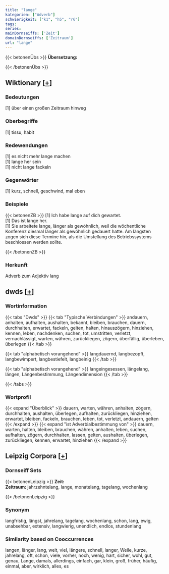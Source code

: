 ```yaml
---
title: "lange"
kategorien: ["Adverb"]
schwierigkeit: ["k1", "h5", "r6"]
tags:
series:
mainDornseiffs: ['Zeit']
domainDornseiffs: ['Zeitraum']
url: "lange"
---
```


{{< betonenÜbs >}}
**Übersetzung:**  
  
{{< /betonenÜbs >}}

## Wiktionary [[+](https://de.wiktionary.org/wiki/lange)]

### Bedeutungen
[1] über einen großen Zeitraum hinweg  

### Oberbegriffe
[1] tissu, habit  

### Redewendungen
[1] es nicht mehr lange machen  
[1] lange her sein  
[1] nicht lange fackeln  

### Gegenwörter
[1] kurz, schnell, geschwind, mal eben  

### Beispiele
{{< betonenZB >}}
[1] Ich habe lange auf dich gewartet.  
[1] Das ist lange her.  
[1] Sie arbeitete lange, länger als gewöhnlich, weil die wöchentliche Konferenz diesmal länger als gewöhnlich gedauert hatte. Am längsten zogen sich diese Termine hin, als die Umstellung des Betriebssystems beschlossen werden sollte.  

{{< /betonenZB >}}
### Herkunft
Adverb zum Adjektiv lang  



## dwds [[+](https://www.dwds.de/wb/lange)]

### Wortinformation
{{< tabs "Dwds" >}}
{{< tab "Typische Verbindungen" >}}
andauern, anhalten, aufhalten, aushalten, bekannt, bleiben, brauchen, dauern, durchhalten, erwartet, fackeln, gelten, halten, hinauszögern, hinziehen, kennen, leben, nachdenken, suchen, tot, umstritten, verletzt, vernachlässigt, warten, währen, zurückliegen, zögern, überfällig, überleben, überlegen
{{< /tab >}}

{{< tab "alphabetisch vorangehend" >}}
langdauernd, langbezopft, langbewimpert, langbestiefelt, langbeinig
{{< /tab >}}

{{< tab "alphabetisch vorangehend" >}}
langeingesessen, längelang, längen, Längenbestimmung, Längendimension
{{< /tab >}}

{{< /tabs >}}

### Wortprofil
{{< expand "Überblick" >}} dauern, warten, währen, anhalten, zögern, durchhalten, aushalten, überlegen, aufhalten, zurückliegen, hinziehen, erwartet, bleiben, fackeln, brauchen, leben, tot, verletzt, andauern, gelten {{< /expand >}}
{{< expand "ist Adverbialbestimmung von" >}} dauern, warten, halten, bleiben, brauchen, währen, anhalten, leben, suchen, aufhalten, zögern, durchhalten, lassen, gelten, aushalten, überlegen, zurückliegen, kennen, erwartet, hinziehen {{< /expand >}}

## Leipzig Corpora [[+](https://corpora.uni-leipzig.de/en/res?word=lange&corpusId=deu_newscrawl-public_2018)]

### Dornseiff Sets
{{< betonenLeipzig >}}
**Zeit:**  
**Zeitraum:** jahrzehntelang, lange, monatelang, tagelang, wochenlang  

{{< /betonenLeipzig >}}

### Synonym
langfristig, längst, jahrelang, tagelang, wochenlang, schon, lang, ewig, unabsehbar, extensiv, langwierig, unendlich, endlos, stundenlang


### Similarity based on Cooccurrences
langen, länger, lang, weit, viel, längere, schnell, langer, Weile, kurze, jahrelang, oft, schon, viele, vorher, noch, wenig, hart, sicher, wohl, gut, genau, Lange, damals, allerdings, einfach, gar, klein, groß, früher, häufig, einmal, aber, wirklich, alles, es

